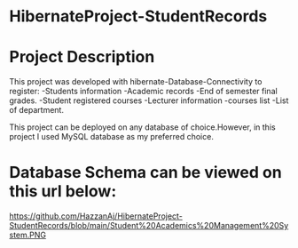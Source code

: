 # HibernateProject-StudentRecords
 
# Project Description 

This project was developed with hibernate-Database-Connectivity to register:
-Students information
-Academic records
-End of semester final grades.
-Student registered courses
-Lecturer information
-courses list
-List of department. 

This project can be deployed on any database of choice.However, in this project I used MySQL database as my preferred choice.

# Database Schema can be viewed on this  url below:
https://github.com/HazzanAj/HibernateProject-StudentRecords/blob/main/Student%20Academics%20Management%20System.PNG
